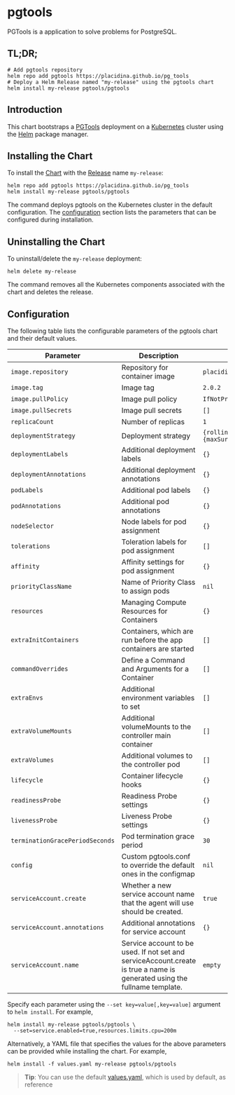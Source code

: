 # pgtools

PGTools is a application to solve problems for PostgreSQL.

## TL;DR;

```console
# Add pgtools repository
helm repo add pgtools https://placidina.github.io/pg_tools
# Deploy a Helm Release named "my-release" using the pgtools chart
helm install my-release pgtools/pgtools
```

## Introduction

This chart bootstraps a [PGTools](https://github.com/Placidina/pg_tools) deployment on a [Kubernetes](http://kubernetes.io) cluster using the [Helm](https://helm.sh) package manager.

## Installing the Chart

To install the [Chart](https://helm.sh/docs/intro/using_helm/#three-big-concepts) with the [Release](https://helm.sh/docs/intro/using_helm/#three-big-concepts) name `my-release`:

```console
helm repo add pgtools https://placidina.github.io/pg_tools
helm install my-release pgtools/pgtools
```

The command deploys pgtools on the Kubernetes cluster in the default configuration.
The [configuration](#configuration) section lists the parameters that can be configured during installation.

## Uninstalling the Chart

To uninstall/delete the `my-release` deployment:

```console
helm delete my-release
```

The command removes all the Kubernetes components associated with the chart and deletes the release.

## Configuration

The following table lists the configurable parameters of the pgtools chart and their default values.

Parameter | Description | Default
---|---|---
`image.repository` | Repository for container image | `placidina/pg-tools`
`image.tag` | Image tag | `2.0.2`
`image.pullPolicy` | Image pull policy | `IfNotPresent`
`image.pullSecrets` | Image pull secrets | `[]`
`replicaCount` | Number of replicas | `1`
`deploymentStrategy` | Deployment strategy | `{rollingUpdate:{maxSurge:0,maxUnavailable:100%}}`
`deploymentLabels` | Additional deployment labels | `{}`
`deploymentAnnotations` | Additional deployment annotations | `{}`
`podLabels` | Additional pod labels | `{}`
`podAnnotations` | Additional pod annotations | `{}`
`nodeSelector` | Node labels for pod assignment | `{}`
`tolerations` | Toleration labels for pod assignment | `[]`
`affinity` | Affinity settings for pod assignment | `{}`
`priorityClassName` | Name of Priority Class to assign pods | `nil`
`resources` | Managing Compute Resources for Containers | `{}`
`extraInitContainers` | Containers, which are run before the app containers are started | `[]`
`commandOverrides` | Define a Command and Arguments for a Container | `[]`
`extraEnvs` | Additional environment variables to set | `[]`
`extraVolumeMounts` | Additional volumeMounts to the controller main container | `[]`
`extraVolumes` | Additional volumes to the controller pod | `[]`
`lifecycle` | Container lifecycle hooks | `{}`
`readinessProbe` | Readiness Probe settings | `{}`
`livenessProbe` | Liveness Probe settings | `{}`
`terminationGracePeriodSeconds` | Pod termination grace period | `30`
`config` | Custom pgtools.conf to override the default ones in the configmap | `nil`
`serviceAccount.create` | Whether a new service account name that the agent will use should be created. | `true`
`serviceAccount.annotations` | Additional annotations for service account | `{}`
`serviceAccount.name` | Service account to be used. If not set and serviceAccount.create is true a name is generated using the fullname template. | `empty`

Specify each parameter using the `--set key=value[,key=value]` argument to `helm install`. For example,

```console
helm install my-release pgtools/pgtools \
  --set=service.enabled=true,resources.limits.cpu=200m
```

Alternatively, a YAML file that specifies the values for the above parameters can be provided while installing the chart. For example,

```console
helm install -f values.yaml my-release pgtools/pgtools
```

> **Tip**: You can use the default [values.yaml](values.yaml), which is used by default, as reference
